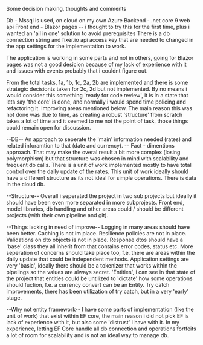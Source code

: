 Some decision making, thoughts and comments

Db - Mssql is used, on cloud on my own Azure
Backend - .net core 9 web api
Front end - Blazor pages -- i thought to try this for the first time, plus i wanted an 'all in one' solution to avoid prerequisites
There is a db connection string and fixer.io api access key that are needed to changed in the app settings for the implementation to work.

The application is working in some parts and not in others, going for Blazor pages was not a good desicion because of my lack of experience with it and issues with events probably that i couldnt figure out.

From the total tasks, 1a, 1b, 1c, 2a, 2b are implemented and there is some strategic decisionts taken for 2c, 2d but not implemented. 
By no means i would consider this something 'ready for code review', it is in a state that lets say 'the core' is done, and normally i would spend time policing and refactoring it. Improving areas mentioned below.
The main reason this was not done was due to time, as creating a robust 'structure' from scratch takes a lot of time and it seemed to me not the point of task, those things could remain open for discussion.

--DB--
An approach to seperate the 'main' information needed (rates) and related inforamtion to that (date and currency). -- Fact - dimentions approach.
That may make the overal result a bit more complex (losing polymorphism) but that structure was chosen in mind with scalability and frequent db calls.
There is a unit of work implemented mostly to have total control over the daily update of the rates. 
This unit of work ideally should have a different structure as its not ideal for simple operations.
There is data in the cloud db.

--Structure--
Overall i seperated the project in two sub projects but ideally it should have been even more separated in more subprojects.
Front end, model libraries, db handling and other areas could / should be different projects (with their own pipeline and git).

--Things lacking in need of improve--
Logging in many areas should have been better.
Caching is not im place.
Resilience policies are not in place.
Validations on dto objects is not in place.
Response dtos should have a 'base' class they all inherit from that contains error codes, status etc.
More seperation of concerns should take place too, f.e. there are areas within the daily update that could be independent methods.
Application settings are very 'basic', ideally there should be a tokenizer that works within the pipelings so the values are always secret.
'Entities', i can see in that state of the project that entities could be untilized to 'dictate' how some operations should fuction, f.e. a currency convert can be an Entity.
Try catch improvements, there has been utilization of try catch, but in a very 'early' stage.

--Why not entity framework--
I have some parts of implementation (like the unit of work) that exist within EF core, the main reason i did not pick EF is lack of experience with it, but also some 'distrust' i have with it.
In my experience, letting EF Core handle all db connection and operations fortfeits a lot of room for scalability and is not an ideal way to manage db.

